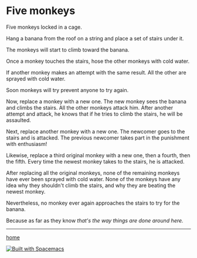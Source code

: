 # Five monkeys

Five monkeys locked in a cage. 

Hang a banana from the roof on a string and place a set of stairs under it. 

The monkeys will start to climb toward the banana. 

Once a monkey touches the stairs, hose the other monkeys with cold water. 

If another monkey makes an attempt with the same result. All the other are sprayed with cold water. 

Soon monkeys will try prevent anyone to try again. 

Now, replace a monkey with a new one. The new monkey sees the banana and climbs the stairs. 
All the other monkeys attack him. After another attempt and attack, 
he knows that if he tries to climb the stairs, he will be assaulted. 

Next, replace another monkey with a new one. The newcomer goes to the stairs and is attacked. 
The previous newcomer takes part in the punishment with enthusiasm! 

Likewise, replace a third original monkey with a new one, then a fourth, then the fifth. 
Every time the newest monkey takes to the stairs, he is attacked. 

After replacing all the original monkeys, none of the remaining monkeys have ever been sprayed with cold water. 
None of the monkeys have any idea why they shouldn't climb the stairs, and why they are beating the newest monkey. 

Nevertheless, no monkey ever again approaches the stairs to try for the banana. 

Because as far as they know *that's the way things are done around here.*


----------------
[home](../README.md)

[![Built with Spacemacs](https://cdn.rawgit.com/syl20bnr/spacemacs/442d025779da2f62fc86c2082703697714db6514/assets/spacemacs-badge.svg)](http://spacemacs.org)

